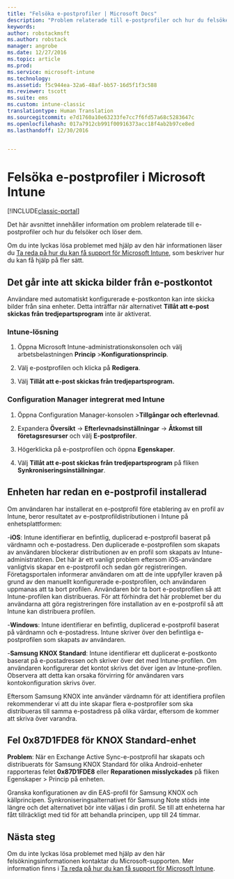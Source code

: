 ```yaml
---
title: "Felsöka e-postprofiler | Microsoft Docs"
description: "Problem relaterade till e-postprofiler och hur du felsöker och löser dem."
keywords: 
author: robstackmsft
ms.author: robstack
manager: angrobe
ms.date: 12/27/2016
ms.topic: article
ms.prod: 
ms.service: microsoft-intune
ms.technology: 
ms.assetid: f5c944ea-32a6-48af-bb57-16d5f1f3c588
ms.reviewer: tscott
ms.suite: ems
ms.custom: intune-classic
translationtype: Human Translation
ms.sourcegitcommit: e7d1760a10e63233fe7cc7f6fd57a68c5283647c
ms.openlocfilehash: 017a7912cb991f00916373acc18f4ab2b97ce8ed
ms.lasthandoff: 12/30/2016


---
```


# <a name="troubleshoot-email-profiles-in-microsoft-intune"></a>Felsöka e-postprofiler i Microsoft Intune

[!INCLUDE[classic-portal](../includes/classic-portal.md)]

Det här avsnittet innehåller information om problem relaterade till e-postprofiler och hur du felsöker och löser dem.

Om du inte lyckas lösa problemet med hjälp av den här informationen läser du [Ta reda på hur du kan få support för Microsoft Intune](how-to-get-support-for-microsoft-intune.md), som beskriver hur du kan få hjälp på fler sätt.


## <a name="unable-to-send-images-from--email-account"></a>Det går inte att skicka bilder från e-postkontot
Användare med automatiskt konfigurerade e-postkonton kan inte skicka bilder från sina enheter.
Detta inträffar när alternativet **Tillåt att e-post skickas från tredjepartsprogram** inte är aktiverat.

### <a name="intune-solution"></a>Intune-lösning

1.  Öppna Microsoft Intune-administrationskonsolen och välj arbetsbelastningen **Princip** &gt;**Konfigurationsprincip**.

2.  Välj e-postprofilen och klicka på **Redigera**.

3.  Välj **Tillåt att e-post skickas från tredjepartsprogram.**

### <a name="configuration-manager-integrated-with-intune-solution"></a>Configuration Manager integrerat med Intune

1.  Öppna Configuration Manager-konsolen &gt;**Tillgångar och efterlevnad**.

2.  Expandera **Översikt** -&gt; **Efterlevnadsinställningar** -&gt; **Åtkomst till företagsresurser** och välj **E-postprofiler**.

3.  Högerklicka på e-postprofilen och öppna **Egenskaper**.

4.  Välj **Tillåt att e-post skickas från tredjepartsprogram** på fliken **Synkroniseringsinställningar**.


## <a name="device-already-has-an-email-profile-installed"></a>Enheten har redan en e-postprofil installerad

Om användaren har installerat en e-postprofil före etablering av en profil av Intune, beror resultatet av e-postprofildistributionen i Intune på enhetsplattformen:

-**iOS**: Intune identifierar en befintlig, duplicerad e-postprofil baserat på värdnamn och e-postadress. Den duplicerade e-postprofilen som skapats av användaren blockerar distributionen av en profil som skapats av Intune-administratören. Det här är ett vanligt problem eftersom iOS-användare vanligtvis skapar en e-postprofil och sedan gör registreringen. Företagsportalen informerar användaren om att de inte uppfyller kraven på grund av den manuellt konfigurerade e-postprofilen, och användaren uppmanas att ta bort profilen. Användaren bör ta bort e-postprofilen så att Intune-profilen kan distribueras. För att förhindra det här problemet ber du användarna att göra registreringen före installation av en e-postprofil så att Intune kan distribuera profilen.

-**Windows**: Intune identifierar en befintlig, duplicerad e-postprofil baserat på värdnamn och e-postadress. Intune skriver över den befintliga e-postprofilen som skapats av användaren.

-**Samsung KNOX Standard**: Intune identifierar ett duplicerat e-postkonto baserat på e-postadressen och skriver över det med Intune-profilen. Om användaren konfigurerar det kontot skrivs det över igen av Intune-profilen. Observera att detta kan orsaka förvirring för användaren vars kontokonfiguration skrivs över.

Eftersom Samsung KNOX inte använder värdnamn för att identifiera profilen rekommenderar vi att du inte skapar flera e-postprofiler som ska distribueras till samma e-postadress på olika värdar, eftersom de kommer att skriva över varandra.

## <a name="error--0x87d1fde8-for-knox-standard-device"></a>Fel 0x87D1FDE8 för KNOX Standard-enhet
**Problem**: När en Exchange Active Sync-e-postprofil har skapats och distribuerats för Samsung KNOX Standard för olika Android-enheter rapporteras felet **0x87D1FDE8** eller **Reparationen misslyckades** på fliken Egenskaper &gt; Princip på enheten.

Granska konfigurationen av din EAS-profil för Samsung KNOX och källprincipen. Synkroniseringsalternativet för Samsung Note stöds inte längre och det alternativet bör inte väljas i din profil. Se till att enheterna har fått tillräckligt med tid för att behandla principen, upp till 24 timmar.

## <a name="next-steps"></a>Nästa steg
Om du inte lyckas lösa problemet med hjälp av den här felsökningsinformationen kontaktar du Microsoft-supporten. Mer information finns i [Ta reda på hur du kan få support för Microsoft Intune](how-to-get-support-for-microsoft-intune.md).

